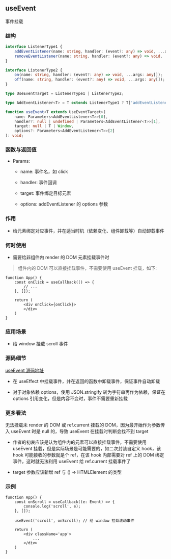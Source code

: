 ## useEvent

事件挂载

### 结构

```ts
interface ListenerType1 {
    addEventListener(name: string, handler: (event?: any) => void, ...args: any[]);
    removeEventListener(name: string, handler: (event?: any) => void, ...args: any[]);
}

interface ListenerType2 {
    on(name: string, handler: (event?: any) => void, ...args: any[]);
    off(name: string, handler: (event?: any) => void, ...args: any[]);
}

type UseEventTarget = ListenerType1 | ListenerType2;

type AddEventListener<T> = T extends ListenerType1 ? T['addEventListener'] : T extends ListenerType2 ? T['on'] : never;

function useEvent<T extends UseEventTarget>(
    name: Parameters<AddEventListener<T>>[0],
    handler?: null | undefined | Parameters<AddEventListener<T>>[1],
    target: null | T | Window,
    options?: Parameters<AddEventListener<T>>[2]
): void;
```

### 函数与返回值

- Params:

    - name: 事件名，如 click

    - handler: 事件回调

    - target: 事件绑定目标元素

    - options: addEventListener 的 options 参数

### 作用

- 给元素绑定对应事件，并在适当时机（依赖变化、组件卸载等）自动卸载事件

### 何时使用

- 需要给非组件内 render 的 DOM 元素挂载事件时

> 组件内的 DOM 可以直接挂载事件，不需要使用 useEvent 挂载，如下:

```tsx
function App() {
    const onClick = useCallback(() => {
        // ...
    }, []);

    return (
        <div onClick={onClick}>
        </div>
    )
}
```

### 应用场景

- 给 window 挂载 scroll 事件

### 源码细节

[useEvent 源码地址](https://github.com/streamich/react-use/blob/master/src/useEvent.ts)

- 在 useEffect 中挂载事件，并在返回的函数中卸载事件，保证事件自动卸载

- 对于对象依赖 options，使用 JSON.stringify 转为字符串再作为依赖，保证在 options 引用变化，但是内容不变时，事件不需要重新挂载

### 更多看法

无法挂载未 render 的 DOM 或 ref.current 挂载的 DOM，因为最开始作为参数传入 useEvent 时是 null 的，导致 useEvent 在挂载时判断会找不到 target

- 作者的初衷应该是认为组件内的元素可以直接挂载事件，不需要使用 useEvent 挂载，但是实际场景是可能需要的，如二次封装自定义 hook，该 hook 可能接收的参数就是个 ref，在该 hook 内部需要对 ref 上的 DOM 绑定事件，这时就无法利用 useEvent 给 ref.current 挂载事件了

- target 参数应该新增 ref 与 () => HTMLElement 的类型

### 示例

```tsx
function App() {
    const onScroll = useCallback((e: Event) => {
        console.log('scroll', e);
    }, []);

    useEvent('scroll', onScroll); // 给 window 挂载滚动事件

    return (
        <div className='app'>
            ...
        </div>
    )
}
```
